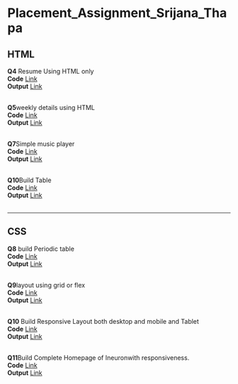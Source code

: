 # Placement_Assignment_Srijana_Thapa
## HTML<br>
**Q4** Resume Using HTML only<br>
**Code** [Link](https://github.com/Srijana1425/Placement_Assignment_Srijana_Thapa/blob/main/html/resume/index.html)<br>
**Output** [Link](http://127.0.0.1:5500/resume/index.html)<br><br>

**Q5**weekly details using  HTML <br>
**Code** [Link](https://github.com/Srijana1425/Placement_Assignment_Srijana_Thapa/blob/main/html/Weekly%20details/index.html)<br>
**Output** [Link](http://127.0.0.1:5500/Weekly%20details/index.html)<br><br>

**Q7**Simple music player<br>
**Code** [Link](https://github.com/Srijana1425/Placement_Assignment_Srijana_Thapa/blob/main/html/simple%20Music%20player/index.html)<br>
**Output** [Link](http://127.0.0.1:5500/simple%20Music%20player/index.html)<br><br>

**Q10**Build Table <br>
**Code** [Link](https://github.com/Srijana1425/Placement_Assignment_Srijana_Thapa/blob/main/html/time%20table/index.html)<br>
**Output** [Link](http://127.0.0.1:5500/time%20table/index.html)<br><br>
**************************************************************************************
## CSS<br>
**Q8** build Periodic table <br>
**Code** [Link](https://github.com/Srijana1425/Placement_Assignment_Srijana_Thapa/blob/main/css/Periodic%20Table/index.html)<br>
**Output** [Link](http://127.0.0.1:5500/Periodic%20Table/index.html)<br><br>

**Q9**layout using grid or flex <br>
**Code** [Link](https://github.com/Srijana1425/Placement_Assignment_Srijana_Thapa/blob/main/css/layout/index.html)<br>
**Output** [Link](http://127.0.0.1:5500/layout/index.html)<br><br>

**Q10** Build Responsive Layout both desktop and mobile and Tablet<br>
**Code** [Link](https://github.com/Srijana1425/Placement_Assignment_Srijana_Thapa/blob/main/html/resume/index.html)<br>
**Output** [Link](http://127.0.0.1:5500/Responsive%20Layout/index.html)<br><br>

**Q11**Build Complete Homepage of Ineuronwith responsiveness.<br>
**Code** [Link](https://github.com/Srijana1425/Placement_Assignment_Srijana_Thapa/blob/main/html/resume/index.html)<br>
**Output** [Link](http://127.0.0.1:5500/ineuron%20website/index.html)<br><br>
